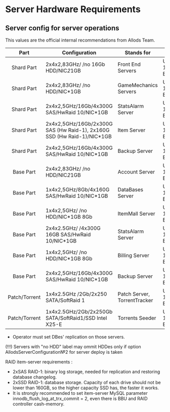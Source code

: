 Server Hardware Requirements
====

Server config for server operations
--

This values are the official internal recommendations from Allods Team.

|      Part     | Configuration                                                           | Stands for                    | OS                                   | Soft                         |
|:-------------:|-------------------------------------------------------------------------|-------------------------------|--------------------------------------|------------------------------|
| Shard Part    | 2x4x2,83GHz/ /no 16Gb HDD/NIC*2*1GB                                     | Front End Servers             | Ubuntu Server 10.04LTS Edition/amd64 | n/a                          |
| Shard Part    | 2x4x2,83GHz/ /no HDD/NIC*1GB                                            | GameMechanics Servers         | Ubuntu Server 10.04LTS Edition/amd64 | n/a                          |
| Shard Part    | 2x4x2,5GHz/16Gb/4x300G SAS/HwRaid 10/NIC*1GB                            | StatsAlarm Server             | Ubuntu Server 10.04LTS Edition/amd64 | PstgreSql 8.4                |
| Shard Part    | 2x4x2,5GHz/16Gb/2x300G SAS (Hw Raid-1),  2x160G SSD (Hw Raid-1)/NIC*1GB | Item Server                   | Ubuntu Server 10.04LTS Edition/amd64 | MySql 5.1                    |
| Shard Part    | 2x4x2,5GHz/16Gb/4x300G SAS/HwRaid 10/NIC*1GB                            | Backup Server                 | Ubuntu Server 10.04LTS Edition/amd64 | MySql 5.1 & PostgreSql 8.4 * |
| Base Part     | 2x4x2,83GHz/ /no HDD/NIC*2*1GB                                          | Account Server                | Ubuntu Server 10.04LTS Edition/amd64 | n/a                          |
| Base Part     | 1x4x2,5GHz/8Gb/4x160G SAS/HwRaid 10/NIC*1GB                             | DataBases Server              | Ubuntu Server 10.04LTS Edition/amd64 | PostgreSql 8.4; MySql 5.1    |
| Base Part     | 1x4x2,5GHz/ /no HDD/NIC*1GB 8Gb                                         | ItemMall Server               | Ubuntu Server 10.04LTS Edition/amd64 | n/a                          |
| Base Part     | 2x4x2.5GHz/ /4x300G 16GB SAS/HwRaid 10/NIC*1GB                          | StatsAlarm Server             | Ubuntu Server 10.04LTS Edition/amd64 | PostgreSql 8.4               |
| Base Part     | 1x4x2,5GHz/ /no HDD/NIC*1GB 8Gb                                         | Billing Server                | Ubuntu Server 10.04LTS Edition/amd64 | n/a                          |
| Base Part     | 2x4x2,5GHz/16Gb/4x300G SAS/HwRaid 10/NIC*1GB                            | Backup Server                 | Ubuntu Server 10.04LTS Edition/amd64 | MySql 5.1 & PostgreSql 8.4 * |
| Patch/Torrent | 1x4x2.5GHz /2Gb/2x250 SATA/SoftRaid 1                                   | Patch Server,  TorrentTracker | Ubuntu Server 10.04LTS Edition/amd64 | n/a                          |
| Patch/Torrent | 1x4x2.5GHz/2Gb/2x250Gb SATA/SoftRaid1/SSD Intel X25-E                   | Torrents Seeder               | Ubuntu Server 10.04LTS Edition/amd64 | Transmission/WWW/FTP         |

* Operator must set DBes' replication on those servers.

(!!!) Servers with "no HDD" label may ommit HDDes only if option AllodsServerConfiguration№2 for server deploy is taken

RAID item-server requirements :

- 2xSAS RAID-1: binary log storage, needed for replication and restoring database changelog.
- 2xSSD RAID-1: database storage. Capacity of each drive should not be lower than 160GB, so the higher capacity SSD has, the faster it works.
- It is strongly recommended to set item-server MySQL parameter innodb_flush_log_at_trx_commit = 2, even there is BBU and RAID controller cash-memory.
